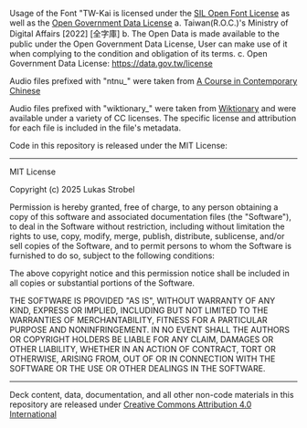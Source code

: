 Usage of the Font "TW-Kai is licensed under the [SIL Open Font License](https://opensource.org/license/OFL-1.1) as well as the [Open Government Data License](https://data.gov.tw/license)
a. Taiwan(R.O.C.)'s Ministry of Digital Affairs [2022] [全字庫]
b. The Open Data is made available to the public under the Open Government Data License, User can make use of it when complying to the condition and obligation of its terms.
c. Open Government Data License: https://data.gov.tw/license

Audio files prefixed with "ntnu\_" were taken from [A Course in Contemporary Chinese](https://mtc.ntnu.edu.tw/eng/book/A_Course_in_Contemporary_Chinese.html)

Audio files prefixed with "wiktionary\_" were taken from [Wiktionary](https://en.wiktionary.org/wiki/Wiktionary:Main_Page) and were available under a variety of CC licenses. The specific license and attribution for each file is included in the file's metadata.

Code in this repository is released under the MIT License:

---

MIT License

Copyright (c) 2025 Lukas Strobel

Permission is hereby granted, free of charge, to any person obtaining a copy
of this software and associated documentation files (the "Software"), to deal
in the Software without restriction, including without limitation the rights
to use, copy, modify, merge, publish, distribute, sublicense, and/or sell
copies of the Software, and to permit persons to whom the Software is
furnished to do so, subject to the following conditions:

The above copyright notice and this permission notice shall be included in all
copies or substantial portions of the Software.

THE SOFTWARE IS PROVIDED "AS IS", WITHOUT WARRANTY OF ANY KIND, EXPRESS OR
IMPLIED, INCLUDING BUT NOT LIMITED TO THE WARRANTIES OF MERCHANTABILITY,
FITNESS FOR A PARTICULAR PURPOSE AND NONINFRINGEMENT. IN NO EVENT SHALL THE
AUTHORS OR COPYRIGHT HOLDERS BE LIABLE FOR ANY CLAIM, DAMAGES OR OTHER
LIABILITY, WHETHER IN AN ACTION OF CONTRACT, TORT OR OTHERWISE, ARISING FROM,
OUT OF OR IN CONNECTION WITH THE SOFTWARE OR THE USE OR OTHER DEALINGS IN THE
SOFTWARE.

---

Deck content, data, documentation, and all other non-code materials in this repository are released under [Creative Commons Attribution 4.0 International](https://creativecommons.org/licenses/by/4.0/)
